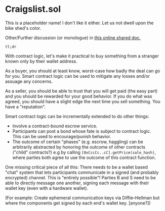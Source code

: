 # Craigslist.sol

This is a placeholder name! I don't like it either. Let us not dwell upon the bike shed's color.

Other/Further discussion (or monologue) in [this online shared doc.](https://docs.google.com/document/d/1ZrlJgmNP1jjD_2ZttNXKwkpXKNXg8kyvx4Kur3ePy6Y/edit?usp=sharing)

`tl;dr`

With contract logic, let's make it practical to buy something from a stranger known only by their wallet address.

As a buyer, you should at least know, worst-case how badly the deal can go for you. Smart contract logic can be used to mitigate any losses and/or assuage any concerns.

As a seller, you should be able to trust that you will get paid (the easy part) and you should be rewarded for your good behavior. If you do what was agreed, you should have a slight edge the next time you sell something. You have a "reputation".

Smart contract logic can be incrementally extended to do other things:

* Involve a contract-bound escrow service.
* Participants can post a bond whose fate is subject to contract logic. This can be used to encourage/punish behavior.
* The outcome of certain "phases" (e.g. escrow, haggling) can be arbitrarily abstracted by honoring the outcome of other contracts ("child" contracts?) e.g by calling `[0xCccCc..cC].getPrice(sale_hash)`, where parties both agree to use the outcome of this contract function.

One _missing_ critical piece of all this: There needs to be a wallet based "chat" system that lets participants communicate in a signed (and probably encrypted) channel. This is "entirely possible"! Parties B and S need to be able to directly message one another, signing each message with their wallet key (even with a hardware wallet).

(For example: Create ephemeral communication keys via Diffie–Hellman but where the components get signed by each end's wallet key. [anyone?])

